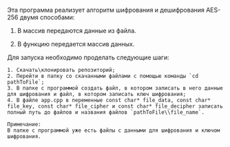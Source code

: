 Эта программа реализует алгоритм шифрования и дешифрования AES-256 двумя способами:

1. В массив передаются данные из файла.

2. В функцию передается массив данных. 

Для запуска необходимо проделать следующие шаги:

	1. Скачать\клонировать репозиторий;
	2. Перейти в папку со скачанными файлами с помощью команды `cd pathToFile`;
	3. В папке с программой создать файл, в котором записать в него данные для шифрования и файл, в котором записать ключ шифрования;
	4. В файле app.cpp в переменные const char* file_data, const char* file_key, const char* file_cipher и const char* file_decipher записать полный путь до файлов и названия файлов `pathToFile\\file_name`.

	Примечание:
	В папке с программой уже есть файлы с данными для шифрования и ключом шифрования.